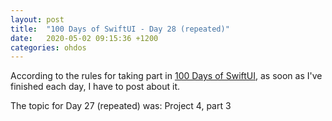 ```yaml
---
layout: post
title:  "100 Days of SwiftUI - Day 28 (repeated)"
date:   2020-05-02 09:15:36 +1200
categories: ohdos
---
```

According to the rules for taking part in [100 Days of SwiftUI](https://www.hackingwithswift.com/100/swiftui), as soon as I've finished each day, I have to post about it.

The topic for Day 27 (repeated) was: Project 4, part 3
